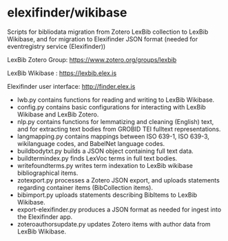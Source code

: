 # elexifinder/wikibase

Scripts for bibliodata migration from Zotero LexBib collection to LexBib Wikibase, and for migration to Elexifinder JSON format (needed for eventregistry service (Elexifinder))

LexBib Zotero Group: https://www.zotero.org/groups/lexbib

LexBib Wikibase : https://lexbib.elex.is

Elexifinder user interface: http://finder.elex.is

* lwb.py contains functions for reading and writing to LexBib Wikibase.
* config.py contains basic configurations for interacting with LexBib Wikibase and LexBib Zotero.
* nlp.py contains functions for lemmatizing and cleaning (English) text, and for extracting text bodies from GROBID TEI fulltext representations.
* langmapping.py contains mappings between ISO 639-1, ISO 639-3, wikilanguage codes, and BabelNet language codes.
* buildbodytxt.py builds a JSON object containing full text data.
* buildtermindex.py finds LexVoc terms in full text bodies.
* writefoundterms.py writes term indexation to LexBib wikibase bibliographical items.
* zotexport.py processes a Zotero JSON export, and uploads statements regarding container items (BibCollection items).
* bibimport.py uploads statements describing BibItems to LexBib Wikibase.
* export-elexifinder.py produces a JSON format as needed for ingest into the Elexifinder app.
* zoteroauthorsupdate.py updates Zotero items with author data from LexBib Wikibase.
